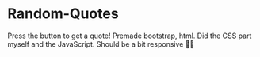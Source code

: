 # Random-Quotes
Press the button to get a quote! Premade bootstrap, html. Did the CSS part myself and the JavaScript. 
Should be a bit responsive 🤔😆

